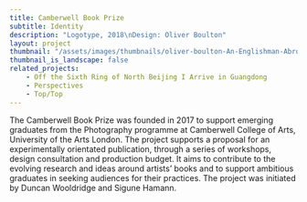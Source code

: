 ```yaml
---
title: Camberwell Book Prize
subtitle: Identity
description: "Logotype, 2018\nDesign: Oliver Boulton"
layout: project
thumbnail: "/assets/images/thumbnails/oliver-boulton-An-Englishman-Abroad-front.png"
thumbnail_is_landscape: false
related_projects:
    - Off the Sixth Ring of North Beijing I Arrive in Guangdong
    - Perspectives
    - Top/Top
---
```

The Camberwell Book Prize was founded in 2017 to support emerging graduates from the Photography programme at Camberwell College of Arts, University of the Arts London. The project supports a proposal for an experimentally orientated publication, through a series of workshops, design consultation and production budget. It aims to contribute to the evolving research and ideas around artists’ books and to support ambitious graduates in seeking audiences for their practices. The project was initiated by Duncan Wooldridge and Sigune Hamann.

